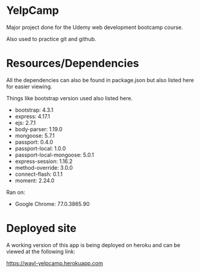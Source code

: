 # YelpCamp
Major project done for the Udemy web development bootcamp course.

Also used to practice git and github.

# Resources/Dependencies
All the dependencies can also be found in package.json but also listed here for easier viewing.

Things like bootstrap version used also listed here.

- bootstrap: 4.3.1
- express: 4.17.1
- ejs: 2.7.1
- body-parser: 1.19.0
- mongoose: 5.7.1
- passport: 0.4.0
- passport-local: 1.0.0
- passport-local-mongoose: 5.0.1
- express-session: 1.16.2
- method-override: 3.0.0
- connect-flash: 0.1.1
- moment: 2.24.0

Ran on:
- Google Chrome: 77.0.3865.90 

# Deployed site
A working version of this app is being deployed on heroku and can be viewed at the following link:

https://wayl-yelpcamp.herokuapp.com
